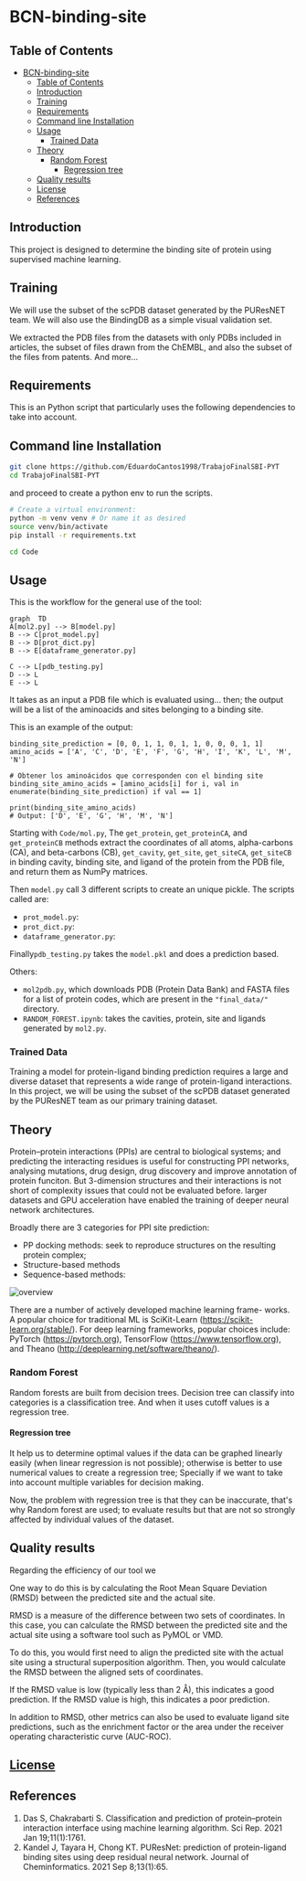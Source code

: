 # BCN-binding-site
## Table of Contents
- [BCN-binding-site](#bcn-binding-site)
  - [Table of Contents](#table-of-contents)
  - [Introduction](#introduction)
  - [Training](#training)
  - [Requirements](#requirements)
  - [Command line Installation](#command-line-installation)
  - [Usage](#usage)
    - [Trained Data](#trained-data)
  - [Theory](#theory)
    - [Random Forest](#random-forest)
      - [Regression tree](#regression-tree)
  - [Quality results](#quality-results)
  - [License](#license)
  - [References](#references)

## Introduction
This project is designed to determine the binding site of protein using supervised machine learning.

## Training
We will use the subset of the scPDB dataset generated by the PUResNET team. We will also use the BindingDB as a simple visual validation set. 

We extracted the PDB files from the datasets with only PDBs included in articles, the subset of files drawn from the ChEMBL, and also the subset of the files from patents. And more…

## Requirements
This is an Python script that particularly uses the following dependencies to take into account.

## Command line Installation

```bash
git clone https://github.com/EduardoCantos1998/TrabajoFinalSBI-PYT
cd TrabajoFinalSBI-PYT
```

and proceed to create a python env to run the scripts.

```bash
# Create a virtual environment:
python -m venv venv # Or name it as desired 
source venv/bin/activate
pip install -r requirements.txt
```

```bash
cd Code
```
## Usage 
This is the workflow for the general use of the tool:

```mermaid
graph  TD
A[mol2.py] --> B[model.py]
B --> C[prot_model.py]
B --> D[prot_dict.py]
B --> E[dataframe_generator.py]

C --> L[pdb_testing.py]
D --> L
E --> L
```
It takes as an input a PDB file which is evaluated using... then; the output will be a list of the aminoacids and sites belonging to a binding site. 

This is an example of the output:

```
binding_site_prediction = [0, 0, 1, 1, 0, 1, 1, 0, 0, 0, 1, 1]
amino_acids = ['A', 'C', 'D', 'E', 'F', 'G', 'H', 'I', 'K', 'L', 'M', 'N']

# Obtener los aminoácidos que corresponden con el binding site
binding_site_amino_acids = [amino_acids[i] for i, val in enumerate(binding_site_prediction) if val == 1]

print(binding_site_amino_acids)
# Output: ['D', 'E', 'G', 'H', 'M', 'N']
```

Starting with `Code/mol.py`, The `get_protein`, `get_proteinCA`, and `get_proteinCB` methods extract the coordinates of all atoms, alpha-carbons (CA), and beta-carbons (CB), `get_cavity`, `get_site`, `get_siteCA`, `get_siteCB` in binding cavity, binding site, and ligand of the protein from the PDB file, and return them as NumPy matrices.

Then `model.py` call 3 different scripts to create an unique pickle. The scripts called are:
- `prot_model.py`:
- `prot_dict.py`: 
- `dataframe_generator.py`:

Finally`pdb_testing.py` takes the `model.pkl` and does a prediction based.

Others:
- `mol2pdb.py`, which downloads PDB (Protein Data Bank) and FASTA files for a list of protein codes, which are present in the `"final_data/"` directory.
- `RANDOM_FOREST.ipynb`: takes the cavities, protein, site and ligands generated by `mol2.py`.

### Trained Data
Training a model for protein-ligand binding prediction requires a large and diverse dataset that represents a wide range of protein-ligand interactions. In this project, we will be using the subset of the scPDB dataset generated by the PUResNET team as our primary training dataset.

## Theory
Protein–protein interactions (PPIs) are central to biological systems; and predicting the interacting residues is useful for constructing PPI networks, analysing mutations, drug design, drug discovery and improve annotation of protein funciton. But 3-dimension structures and their interactions is not short of complexity issues that could not be evaluated before. larger datasets and GPU acceleration have enabled the training of deeper neural network architectures.

Broadly there are 3 categories for PPI site prediction: 
- PP docking methods: seek to reproduce structures on the resulting protein complex;
- Structure-based methods
- Sequence-based methods: 
 
![overview](overview.png?raw=true)

There are a number of actively developed machine learning frame- works. A popular choice for traditional ML is SciKit-Learn (https://scikit-learn.org/stable/). For deep learning frameworks, popular choices include: PyTorch (https://pytorch.org), TensorFlow (https://www.tensorflow.org), and Theano (http://deeplearning.net/software/theano/).

### Random Forest
Random forests are built from decision trees.
Decision tree can classify into categories is a classification tree. And when it uses cutoff values is a regression tree.
#### Regression tree
It help us to determine optimal values if the data can be graphed linearly easily (when linear regression is not possible); otherwise is better to use numerical values to create a regression tree; Specially if we want to take into account multiple variables for decision making.

Now, the problem with regression tree is that they can be inaccurate, that's why Random forest are used; to evaluate results but that are not so strongly affected by individual values of the dataset.

## Quality results
Regarding the efficiency of our tool we 

One way to do this is by calculating the Root Mean Square Deviation (RMSD) between the predicted site and the actual site.

RMSD is a measure of the difference between two sets of coordinates. In this case, you can calculate the RMSD between the predicted site and the actual site using a software tool such as PyMOL or VMD.

To do this, you would first need to align the predicted site with the actual site using a structural superposition algorithm. Then, you would calculate the RMSD between the aligned sets of coordinates.

If the RMSD value is low (typically less than 2 Å), this indicates a good prediction. If the RMSD value is high, this indicates a poor prediction.

In addition to RMSD, other metrics can also be used to evaluate ligand site predictions, such as the enrichment factor or the area under the receiver operating characteristic curve (AUC-ROC).

## [License](LICENSE)

## References
1. Das S, Chakrabarti S. Classification and prediction of protein–protein interaction interface using machine learning algorithm. Sci Rep. 2021 Jan 19;11(1):1761. 
2. Kandel J, Tayara H, Chong KT. PUResNet: prediction of protein-ligand binding sites using deep residual neural network. Journal of Cheminformatics. 2021 Sep 8;13(1):65. 


